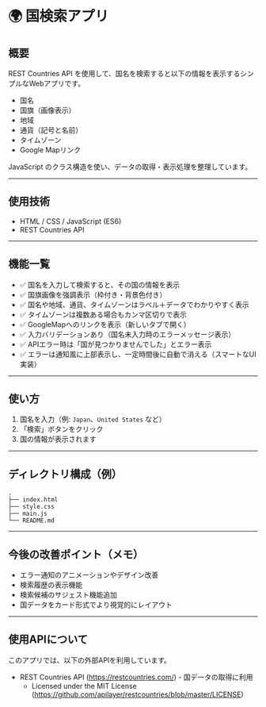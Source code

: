 # 🌍 国検索アプリ

## 概要

REST Countries API を使用して、国名を検索すると以下の情報を表示するシンプルなWebアプリです。

- 国名
- 国旗（画像表示）
- 地域
- 通貨（記号と名前）
- タイムゾーン
- Google Mapリンク

JavaScript のクラス構造を使い、データの取得・表示処理を整理しています。

---

## 使用技術

- HTML / CSS / JavaScript (ES6)
- REST Countries API

---

## 機能一覧

- ✅ 国名を入力して検索すると、その国の情報を表示
- ✅ 国旗画像を強調表示（枠付き・背景色付き）
- ✅ 国名や地域、通貨、タイムゾーンはラベル＋データでわかりやすく表示
- ✅ タイムゾーンは複数ある場合もカンマ区切りで表示
- ✅ GoogleMapへのリンクを表示（新しいタブで開く）
- ✅ 入力バリデーションあり（国名未入力時のエラーメッセージ表示）
- ✅ APIエラー時は「国が見つかりませんでした」とエラー表示
- ✅ エラーは通知風に上部表示し、一定時間後に自動で消える（スマートなUI実装）

---

## 使い方

1. 国名を入力（例: `Japan`、`United States` など）
2. 「検索」ボタンをクリック
3. 国の情報が表示されます

---

## ディレクトリ構成（例）

```text
.
├── index.html
├── style.css
├── main.js
└── README.md
```

---

## 今後の改善ポイント（メモ）

- エラー通知のアニメーションやデザイン改善
- 検索履歴の表示機能
- 検索候補のサジェスト機能追加
- 国データをカード形式でより視覚的にレイアウト

---

## 使用APIについて

このアプリでは、以下の外部APIを利用しています。

- REST Countries API (https://restcountries.com/) - 国データの取得に利用
  - Licensed under the MIT License (https://github.com/apilayer/restcountries/blob/master/LICENSE)
